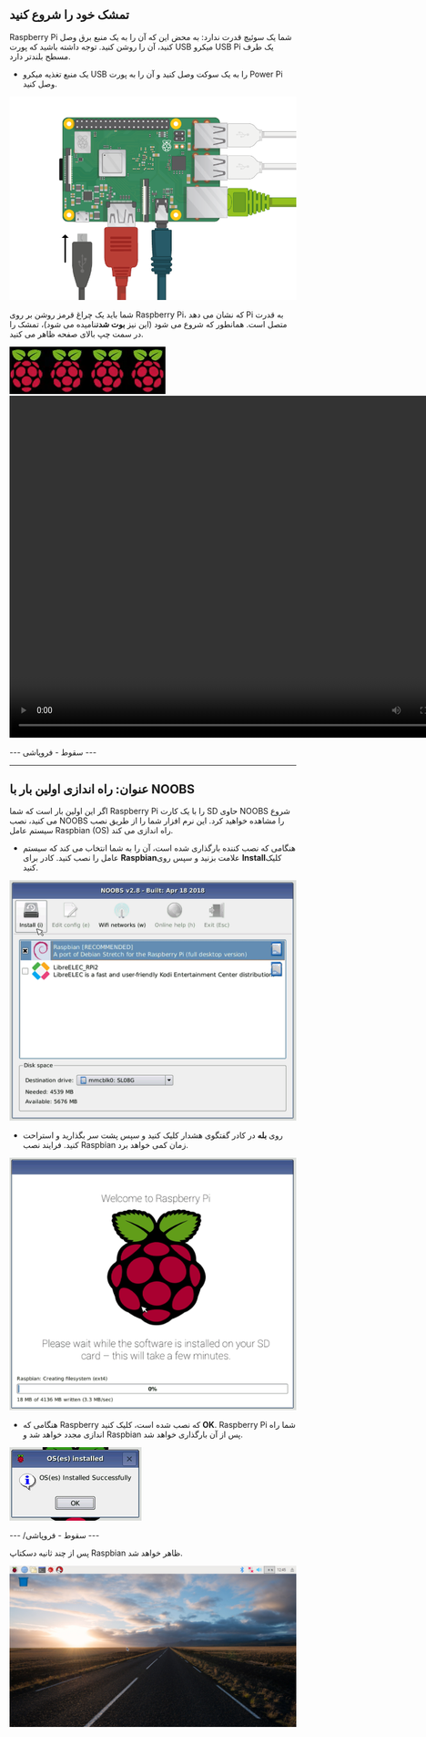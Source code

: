 ## تمشک خود را شروع کنید

Raspberry Pi شما یک سوئیچ قدرت ندارد: به محض این که آن را به یک منبع برق وصل کنید، آن را روشن کنید. توجه داشته باشید که پورت USB میکرو USB Pi یک طرف مسطح بلندتر دارد.

+ یک منبع تغذیه میکرو USB را به یک سوکت وصل کنید و آن را به پورت Power Pi وصل کنید.

![تصویری](images/pi-power.png)

شما باید یک چراغ قرمز روشن بر روی Raspberry Pi، که نشان می دهد Pi به قدرت متصل است. همانطور که شروع می شود (این نیز **بوت شدن**نامیده می شود)، تمشک را در سمت چپ بالای صفحه ظاهر می کنید.

![بوت تمشک](images/raspberries.png)<video width="800" height="600" controls> <source src="images/piboot.webm" type="video/webm"> مرورگر شما از Video WebM پشتیبانی نمی کند، بنابراین FireFox یا Chrome را امتحان کنید. </video> 

\--- سقوط - فروپاشی \---

* * *

## عنوان: راه اندازی اولین بار با NOOBS

اگر این اولین بار است که شما Raspberry Pi را با یک کارت SD حاوی NOOBS شروع می کنید، نصب NOOBS را مشاهده خواهید کرد. این نرم افزار شما را از طریق نصب سیستم عامل Raspbian (OS) راه اندازی می کند.

+ هنگامی که نصب کننده بارگذاری شده است، آن را به شما انتخاب می کند که سیستم عامل را نصب کنید. کادر برای **Raspbian**علامت بزنید و سپس روی **Install**کلیک کنید.

![نصب](images/install.png)

+ روی **بله** در کادر گفتگوی هشدار کلیک کنید و سپس پشت سر بگذارید و استراحت کنید. فرایند نصب Raspbian زمان کمی خواهد برد.

![نصب کردن](images/installing.png)

+ هنگامی که Raspberry که نصب شده است، کلیک کنید **OK**. Raspberry Pi شما راه اندازی مجدد خواهد شد و Raspbian پس از آن بارگذاری خواهد شد.

![نصب شده است](images/installed.png)

\--- /سقوط - فروپاشی \---

پس از چند ثانیه دسکتاپ Raspbian ظاهر خواهد شد.

![دسکتاپ raspbian](images/pi-desktop.jpg)